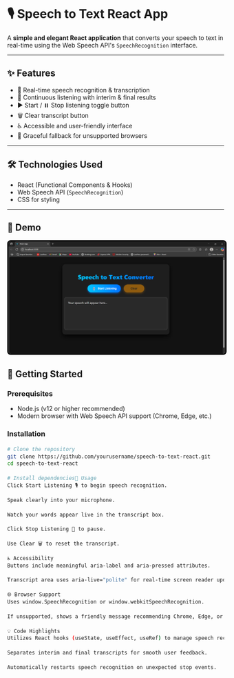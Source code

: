 # 🎙️ Speech to Text React App

A **simple and elegant React application** that converts your speech to text in real-time using the Web Speech API's `SpeechRecognition` interface.

---

## ✨ Features

- 🎤 Real-time speech recognition & transcription
- 🔄 Continuous listening with interim & final results
- ▶️ Start / ⏸️ Stop listening toggle button
- 🗑️ Clear transcript button
- ♿ Accessible and user-friendly interface
- 🚫 Graceful fallback for unsupported browsers

---

## 🛠️ Technologies Used

- React (Functional Components & Hooks)
- Web Speech API (`SpeechRecognition`)
- CSS for styling

---

<h2>🚀 Demo</h2>
<div style="text-align: center;">
  <img
    src="./public/preview.png"
    alt="Speech to Text React App Output"
    width="600"
    style="border: 3px solid #000; border-radius: 8px;"
  />
</div>







## 🚀 Getting Started

### Prerequisites

- Node.js (v12 or higher recommended)
- Modern browser with Web Speech API support (Chrome, Edge, etc.)

### Installation

```bash
# Clone the repository
git clone https://github.com/yourusername/speech-to-text-react.git
cd speech-to-text-react

# Install dependencies📝 Usage
Click Start Listening 🎙️ to begin speech recognition.

Speak clearly into your microphone.

Watch your words appear live in the transcript box.

Click Stop Listening 🎤 to pause.

Use Clear 🗑️ to reset the transcript.

♿ Accessibility
Buttons include meaningful aria-label and aria-pressed attributes.

Transcript area uses aria-live="polite" for real-time screen reader updates.

🌐 Browser Support
Uses window.SpeechRecognition or window.webkitSpeechRecognition.

If unsupported, shows a friendly message recommending Chrome, Edge, or compatible browsers.

💡 Code Highlights
Utilizes React hooks (useState, useEffect, useRef) to manage speech recognition lifecycle.

Separates interim and final transcripts for smooth user feedback.

Automatically restarts speech recognition on unexpected stop events.
